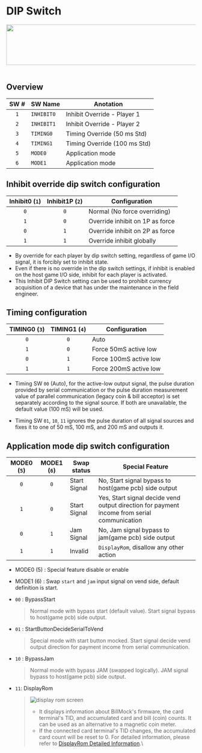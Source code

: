 <!--
SPDX-FileCopyrightText: © 2023 Jinwoo Park (pmnxis@gmail.com)

SPDX-License-Identifier: MIT OR Apache-2.0
-->

# DIP Switch

<div><center>
<img src="https://billmock.gpark.biz/images/dipsw_0v4.png" width="508" height="108">
</center></div>
<br/>

## Overview

| **SW #** | **SW Name** | Anotation |
| :-------: | -----------| --------- |
| `1`       | `INHIBIT0` | Inhibit Override - Player 1 |
| `2`       | `INHIBIT1` | Inhibit Override - Player 2 |
| `3`       | `TIMING0`  | Timing Override (50 ms Std) |
| `4`       | `TIMING1`  | Timing Override (100 ms Std) |
| `5`       | `MODE0`    | Application mode |
| `6`       | `MODE1`    | Application mode |

## Inhibit override dip switch configuration

| Inhibit0 (`1`)| Inhibit1P (`2`)| Configuration                   |
| :-----------: | :-----------: | ------------------------------- |
| `0`           |  `0`          | Normal (No force overriding)    |
| `1`           |  `0`          | Override inhibit on 1P as force |
| `0`           |  `1`          | Override inhibit on 2P as force |
| `1`           |  `1`          | Override inhibit globally       |

- By override for each player by dip switch setting, regardless of game I/O signal,
it is forcibly set to inhibit state.
- Even if there is no override in the dip switch settings,
if inhibit is enabled on the host game I/O side, inhibit for each player is activated.
- This Inhibit DIP Switch setting can be used to prohibit currency acquisition
of a device that has under the maintenance in the field engineer.

## Timing configuration

| TIMING0 (`3`) | TIMING1 (`4`) | Configuration                 |
| :-----------: | :-----------: | ----------------------------- |
| `0`           |  `0`          | Auto                          |
| `1`           |  `0`          | Force 50mS active low         |
| `0`           |  `1`          | Force 100mS active low        |
| `1`           |  `1`          | Force 200mS active low        |

- Timing SW `00` (Auto), for the active-low output signal,
 the pulse duration provided by serial communication or
 the pulse duration measurement value of parallel communication (legacy coin & bill acceptor)
 is set separately according to the signal source.
 If both are unavailable, the default value (100 mS) will be used.

- Timing SW `01`, `10`, `11` ignores the pulse duration of all signal sources and
 fixes it to one of 50 mS, 100 mS, and 200 mS and outputs it.

## Application mode dip switch configuration

| MODE0 (`5`) | MODE1 (`6`) | Swap status  | Special Feature                                       |
| :---------: | :---------: | ------------ | ----------------------------------------------------- |
| `0`         |  `0`        | Start Signal | No, Start signal bypass to host(game pcb) side output |
| `1`         |  `0`        | Start Signal | Yes, Start signal decide vend output direction for payment income from serial communication |
| `0`         |  `1`        | Jam Signal   | No, Jam signal bypass to jam(game pcb) side output    |
| `1`         |  `1`        | Invalid      | `DisplayRom`, disallow any other action               |

- MODE0 (5) : Special feature disable or enable
- MODE1 (6) : Swap `start` and `jam` input signal on vend side, default definition is start.

- `00` : BypassStart
    > Normal mode with bypass start (default value). Start signal bypass to host(game pcb) side output.

- `01` : StartButtonDecideSerialToVend
    > Special mode with start button mocked.
    > Start signal decide vend output direction for payment income from serial communication.

- `10` : BypassJam
    > Normal mode with bypass JAM (swapped logically). JAM signal bypass to host(game pcb) side output.

- `11`: DisplayRom
    > ![display rom screen](https://billmock.gpark.biz/images/dip_switch_rom_disp_enus.png)
    > - It displays information about BillMock's firmware, the card terminal's TID, and accumulated card and bill (coin) counts. It can be used as an alternative to a magnetic coin meter.
    > - If the connected card terminal's TID changes, the accumulated card count will be reset to 0.
    > For detailed information, please refer to [DisplayRom Detailed Information](./feature_disp_rom.md).\
